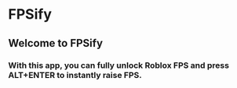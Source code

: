 # FPSify
## Welcome to FPSify
### With this app, you can fully unlock Roblox FPS and press ALT+ENTER to instantly raise FPS.
